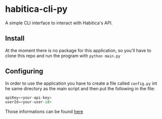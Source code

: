 # habitica-cli-py
A simple CLI interface to interact with Habitica's API.

## Install
At the moment there is no package for this application, so you'll have to clone this repo and run the program with `python main.py` 

## Configuring
In order to use the application you have to create a file called `config.py` int he same directory as the main script and then put the following in the file:

```python
apiKey=<your-api-key>
userId=<your-user-id>
```

Those informations can be found [here](https://habitica.com/user/settings/api)
